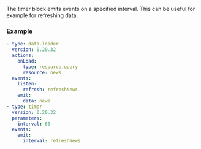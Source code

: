 The timer block emits events on a specified interval. This can be useful for example for refreshing
data.

### Example

```yaml
- type: data-loader
  version: 0.20.32
  actions:
    onLoad:
      type: resource.query
      resource: news
  events:
    listen:
      refresh: refreshNews
    emit:
      data: news
- type: timer
  version: 0.20.32
  parameters:
    interval: 60
  events:
    emit:
      interval: refreshNews
```
